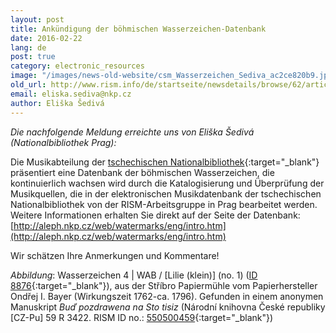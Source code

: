 ```yaml
---
layout: post
title: Ankündigung der böhmischen Wasserzeichen-Datenbank
date: 2016-02-22
lang: de
post: true
category: electronic_resources
image: "/images/news-old-website/csm_Wasserzeichen_Sediva_ac2ce820b9.jpg"
old_url: http://www.rism.info/de/startseite/newsdetails/browse/62/article/64/announcing-the-the-bohemian-watermark-database.html
email: eliska.sediva@nkp.cz
author: Eliška Šedivá
---
```


_Die nachfolgende Meldung erreichte uns von Eliška Šedivá (Nationalbibliothek Prag):_

Die Musikabteilung der [tschechischen Nationalbibliothek](http://www.en.nkp.cz/about-us/professional-activities/music){:target="_blank"} präsentiert eine Datenbank der böhmischen Wasserzeichen, die kontinuierlich wachsen wird durch die Katalogisierung und Überprüfung der Musikquellen, die in der elektronischen Musikdatenbank der tschechischen Nationalbibliothek von der RISM-Arbeitsgruppe in Prag bearbeitet werden. Weitere Informationen erhalten Sie direkt auf der Seite der Datenbank: [http://aleph.nkp.cz/web/watermarks/eng/intro.htm](http://aleph.nkp.cz/web/watermarks/eng/intro.htm)

Wir schätzen Ihre Anmerkungen und Kommentare!


_Abbildung_: Wasserzeichen 4 \| WAB / [Lilie (klein)] (no. 1) ([ID 8876](http://aleph.nkp.cz/web/watermarks/_8876.htm){:target="_blank"}), aus der Stříbro Papiermühle vom Papierhersteller Ondřej I. Bayer (Wirkungszeit 1762-ca. 1796). Gefunden in einem anonymen Manuskript _Buď pozdrawena na Sto tisiz_ (Národní knihovna České republiky [CZ-Pu] 59 R 3422. RISM ID no.: [550500459](https://opac.rism.info/search?id=550500459){:target="_blank"})
